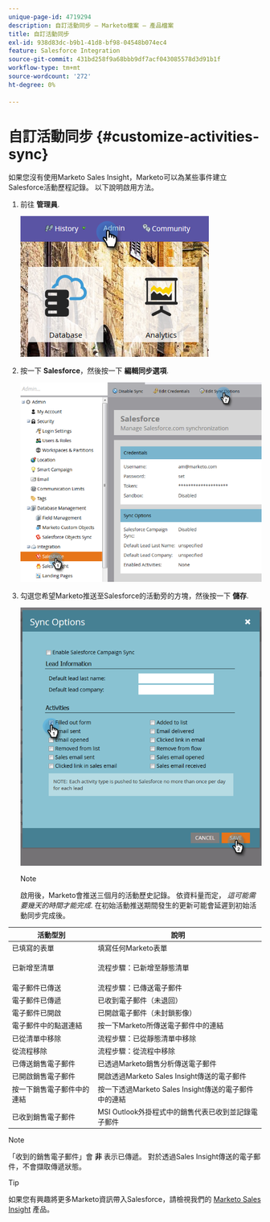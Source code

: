 ```yaml
---
unique-page-id: 4719294
description: 自訂活動同步 — Marketo檔案 — 產品檔案
title: 自訂活動同步
exl-id: 938d83dc-b9b1-41d8-bf98-04548b074ec4
feature: Salesforce Integration
source-git-commit: 431bd258f9a68bbb9df7acf043085578d3d91b1f
workflow-type: tm+mt
source-wordcount: '272'
ht-degree: 0%

---
```


# 自訂活動同步 {#customize-activities-sync}

如果您沒有使用Marketo Sales Insight，Marketo可以為某些事件建立Salesforce活動歷程記錄。 以下說明啟用方法。

1. 前往 **管理員**.

   ![](assets/admin.png)

1. 按一下 **Salesforce**，然後按一下 **編輯同步選項**.

   ![](assets/two-1.png)

1. 勾選您希望Marketo推送至Salesforce的活動旁的方塊，然後按一下 **儲存**.

   ![](assets/three-1.png)

   >[!NOTE]
   >
   >啟用後，Marketo會推送三個月的活動歷史記錄。 依資料量而定， _這可能需要幾天的時間才能完成_. 在初始活動推送期間發生的更新可能會延遲到初始活動同步完成後。

<table> 
 <colgroup> 
  <col> 
  <col> 
 </colgroup> 
 <thead> 
  <tr> 
   <th>活動型別</th> 
   <th>說明</th> 
  </tr> 
 </thead> 
 <tbody> 
  <tr> 
   <td>已填寫的表單</td> 
   <td>填寫任何Marketo表單</td> 
  </tr> 
  <tr> 
   <td>已新增至清單</td> 
   <td><p>流程步驟：已新增至靜態清單</p></td> 
  </tr> 
  <tr> 
   <td>電子郵件已傳送</td> 
   <td>流程步驟：已傳送電子郵件</td> 
  </tr> 
  <tr> 
   <td>電子郵件已傳遞</td> 
   <td>已收到電子郵件（未退回）</td> 
  </tr> 
  <tr> 
   <td>電子郵件已開啟</td> 
   <td>已開啟電子郵件（未封鎖影像）</td> 
  </tr> 
  <tr> 
   <td>電子郵件中的點選連結</td> 
   <td>按一下Marketo所傳送電子郵件中的連結</td> 
  </tr> 
  <tr> 
   <td>已從清單中移除</td> 
   <td>流程步驟：已從靜態清單中移除</td> 
  </tr> 
  <tr> 
   <td>從流程移除</td> 
   <td>流程步驟：從流程中移除</td> 
  </tr> 
  <tr> 
   <td>已傳送銷售電子郵件</td> 
   <td>已透過Marketo銷售分析傳送電子郵件</td> 
  </tr> 
  <tr> 
   <td>已開啟銷售電子郵件</td> 
   <td>開啟透過Marketo Sales Insight傳送的電子郵件</td> 
  </tr> 
  <tr> 
   <td>按一下銷售電子郵件中的連結</td> 
   <td>按一下透過Marketo Sales Insight傳送的電子郵件中的連結</td> 
  </tr> 
  <tr> 
   <td>已收到銷售電子郵件</td> 
   <td>MSI Outlook外掛程式中的銷售代表已收到並記錄電子郵件</td> 
  </tr> 
 </tbody> 
</table>

>[!NOTE]
>
>「收到的銷售電子郵件」會 **非** 表示已傳遞。 對於透過Sales Insight傳送的電子郵件，不會擷取傳遞狀態。

>[!TIP]
>
>如果您有興趣將更多Marketo資訊帶入Salesforce，請檢視我們的 [Marketo Sales Insight](/help/marketo/product-docs/marketo-sales-insight/msi-for-salesforce/installation/install-marketo-sales-insight-package-in-salesforce-appexchange.md) 產品。
